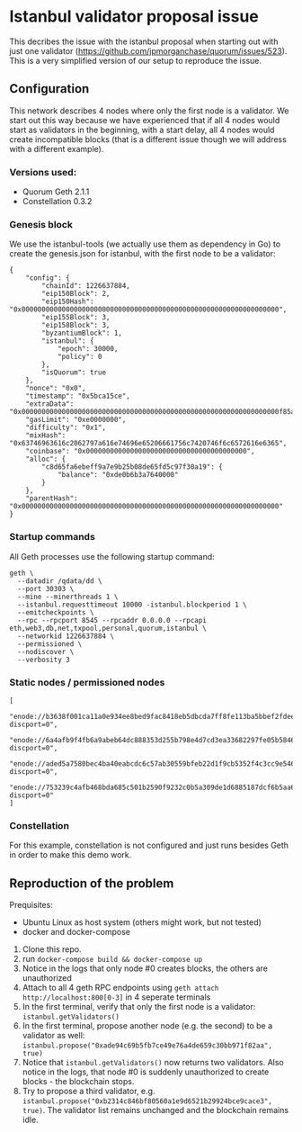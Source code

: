 # Istanbul validator proposal issue

This decribes the issue with the istanbul proposal when starting out with just one validator (https://github.com/jpmorganchase/quorum/issues/523). This is a very simplified version of our setup to reproduce the issue.

## Configuration

This network describes 4 nodes where only the first node is a validator. We start out this way because we have experienced that if all 4 nodes would start as validators in the beginning, with a start delay, all 4 nodes would create incompatible blocks (that is a different issue though we will address with a different example).

### Versions used:

- Quorum Geth 2.1.1
- Constellation 0.3.2

### Genesis block

We use the istanbul-tools (we actually use them as dependency in Go) to create the genesis.json for istanbul, with the first node to be a validator:

```
{
	"config": {
		"chainId": 1226637884,
		"eip150Block": 2,
		"eip150Hash": "0x0000000000000000000000000000000000000000000000000000000000000000",
		"eip155Block": 3,
		"eip158Block": 3,
		"byzantiumBlock": 1,
		"istanbul": {
			"epoch": 30000,
			"policy": 0
		},
		"isQuorum": true
	},
	"nonce": "0x0",
	"timestamp": "0x5bca15ce",
	"extraData": "0x0000000000000000000000000000000000000000000000000000000000000000f85ad594c8d65fa6ebeff9a7e9b25b08de65fd5c97f30a19b8410000000000000000000000000000000000000000000000000000000000000000000000000000000000000000000000000000000000000000000000000000000000c0",
	"gasLimit": "0xe0000000",
	"difficulty": "0x1",
	"mixHash": "0x63746963616c2062797a616e74696e65206661756c7420746f6c6572616e6365",
	"coinbase": "0x0000000000000000000000000000000000000000",
	"alloc": {
		"c8d65fa6ebeff9a7e9b25b08de65fd5c97f30a19": {
			"balance": "0xde0b6b3a7640000"
		}
	},
	"parentHash": "0x0000000000000000000000000000000000000000000000000000000000000000"
}
```

### Startup commands

All Geth processes use the following startup command:
```
geth \
  --datadir /qdata/dd \
  --port 30303 \
  --mine --minerthreads 1 \
  --istanbul.requesttimeout 10000 -istanbul.blockperiod 1 \
  --emitcheckpoints \
  --rpc --rpcport 8545 --rpcaddr 0.0.0.0 --rpcapi eth,web3,db,net,txpool,personal,quorum,istanbul \
  --networkid 1226637884 \
  --permissioned \
  --nodiscover \
  --verbosity 3
```

### Static nodes / permissioned nodes

```
[
  "enode://b3638f001ca11a0e934ee8bed9fac8418eb5dbcda7ff8fe113ba5bbef2fdee4c761a661a1afb9a10a5a12cff7678ab65453745d90473c4e637383b5f9ee2abcf@172.16.239.100:30303?discport=0",
  "enode://6a4afb9f4fb6a9abeb64dc888353d255b798e4d7cd3ea33682297fe05b5846633588bd8220eba614c5a39f477da661fc86fc41d6844c819d200c49e429331aa8@172.16.239.101:30303?discport=0",
  "enode://aded5a7580bec4ba40eabcdc6c57ab30559bfeb22d1f9cb5352f4c3cc9e546177f7624ec05ceb91a46b8e45db3bd20e8d7b6fbab9a15eb3c3c487154f8f36483@172.16.239.102:30303?discport=0",
  "enode://753239c4afb468bda685c501b2590f9232c0b5a309de1d6885187dcf6b5aa64100adec85e6f5a2d9083b48ad8711f8279f8fba92e248153b774364cb87d49f25@172.16.239.103:30303?discport=0"
]

```

### Constellation

For this example, constellation is not configured and just runs besides Geth in order to make this demo work.

## Reproduction of the problem

Prequisites:
- Ubuntu Linux as host system (others might work, but not tested)
- docker and docker-compose

1. Clone this repo.
2. run ```docker-compose build && docker-compose up```
3. Notice in the logs that only node #0 creates blocks, the others are unauthorized
4. Attach to all 4 geth RPC endpoints using ```geth attach http://localhost:800[0-3]``` in 4 seperate terminals
5. In the first terminal, verify that only the first node is a validator: ```istanbul.getValidators()```
6. In the first terminal, propose another node (e.g. the second) to be a validator as well: ```istanbul.propose("0xade94c69b5fb7ce49e76a4de659c30bb971f82aa", true)```
7. Notice that ```istanbul.getValidators()``` now returns two validators. Also notice in the logs, that node #0 is suddenly unauthorized to create blocks - the blockchain stops. 
8. Try to propose a third validator, e.g. ```istanbul.propose("0xb2314c846bf80560a1e9d6521b29924bce9cace3", true)```. The validator list remains unchanged and the blockchain remains idle.
